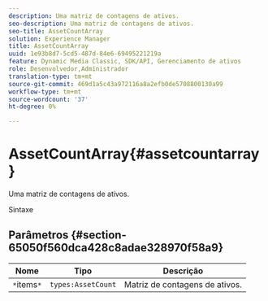 ```yaml
---
description: Uma matriz de contagens de ativos.
seo-description: Uma matriz de contagens de ativos.
seo-title: AssetCountArray
solution: Experience Manager
title: AssetCountArray
uuid: 1e93b8d7-5cd5-487d-84e6-69495221219a
feature: Dynamic Media Classic, SDK/API, Gerenciamento de ativos
role: Desenvolvedor,Administrador
translation-type: tm+mt
source-git-commit: 469d1a5c43a972116a8a2efb0de5708800130a99
workflow-type: tm+mt
source-wordcount: '37'
ht-degree: 0%

---
```



# AssetCountArray{#assetcountarray}

Uma matriz de contagens de ativos.

Sintaxe

## Parâmetros {#section-65050f560dca428c8adae328970f58a9}

| Nome | Tipo | Descrição |
|---|---|---|
| `*`items`*` | `types:AssetCount` | Matriz de contagens de ativos. |

